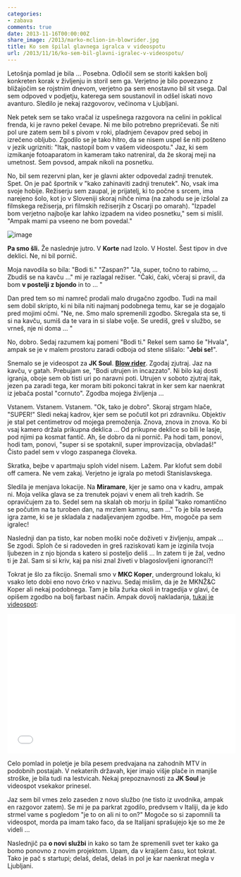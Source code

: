 ```yaml
---
categories: 
- zabava
comments: true
date: 2013-11-16T00:00:00Z
share_image: /2013/marko-mclion-in-blowrider.jpg
title: Ko sem špilal glavnega igralca v videospotu
url: /2013/11/16/ko-sem-bil-glavni-igralec-v-videospotu/
---
```


Letošnja pomlad je bila … Posebna. Odločil sem se storiti kakšen bolj konkreten korak v življenju in storil sem ga. Verjetno je bilo povezano z bližajočim se rojstnim dnevom, verjetno pa sem enostavno bil sit vsega. Dal sem odpoved v podjetju, katerega sem soustanovil in odšel iskati novo avanturo. Sledilo je nekaj razgovorov, večinoma v Ljubljani.

Nek petek sem se tako vračal iz uspešnega razgovora na celini in poklical frenda, ki je ravno pekel čevape. Ni me bilo potrebno prepričevati. Še niti pol ure zatem sem bil s pivom v roki, pladnjem čevapov pred seboj in izrečeno obljubo. Zgodilo se je tako hitro, da se nisem uspel še niti pošteno v jezik ugrizniti: "Itak, nastopil bom v vašem videospotu." Jaz, ki sem izmikanje fotoaparatom in kameram tako natreniral, da že skoraj meji na umetnost. Sem povsod, ampak nikoli na posnetku.

No, bil sem rezervni plan, ker je glavni akter odpovedal zadnji trenutek. Spet. On je pač športnik v "kako zahinaviti zadnji trenutek". No, vsak ima svoje hobije. Režiserju sem zaupal, je prijatelj, ki to počne s srcem, ima narejeno šolo, kot jo v Sloveniji skoraj nihče nima (na zahodu se je izšolal za filmskega režiserja, pri filmskih režiserjih z Oscarji po omarah). "Izpadel bom verjetno najbolje kar lahko izpadem na video posnetku," sem si mislil. "Ampak mami pa vseeno ne bom povedal."

![image](/images/2013/marko-mclion-in-blowrider.jpg)

**Pa smo šli.** Že naslednje jutro. V **Korte** nad Izolo. V Hostel. Šest tipov in dve deklici. Ne, ni bil pornič.

Moja navodila so bila: "Bodi ti." "Zaspan?" "Ja, super, točno to rabimo, … Zbudiš se na kavču …" mi je razlagal režiser. "Čaki, čaki, včeraj si pravil, da bom **v postelji z bjondo** in to … " 

Dan pred tem so mi namreč prodali malo drugačno zgodbo. Tudi na mail sem dobil skripto, ki ni bila niti najmanj podobnega temu, kar se je dogajalo pred mojimi očmi. "Ne, ne. Smo malo spremenili zgodbo. Skregala sta se, ti si na kavču, sumiš da te vara in si slabe volje. Se urediš, greš v službo, se vrneš, nje ni doma ... " 

No, dobro. Sedaj razumem kaj pomeni "Bodi ti." Rekel sem samo še "Hvala", ampak se je v malem prostoru zaradi odboja od stene slišalo: "**Jebi se!**".

Snemalo se je videospot za **JK Soul**. **[Blow rider](http://j.mp/18dpTSp)**. Zgodaj zjutraj. Jaz na kavču, v gatah. Prebujam se, "Bodi utrujen in incazzato". Ni bilo kaj dosti igranja, oboje sem ob tisti uri po naravni poti. Utrujen v soboto zjutraj itak, jezen pa zaradi tega, ker moram biti pokonci takrat in ker sem kar naenkrat iz jebača postal "cornuto". Zgodba mojega življenja ...

Vstanem. Vstanem. Vstanem. "Ok, tako je dobro". Skoraj strgam hlače, "SUPER!" Sledi nekaj kadrov, kjer sem se počutil kot pri zdravniku. Objektiv je stal pet centimetrov od mojega premoženja. Znova, znova in znova. Ko bi vsaj kamero držala prikupna deklica … Od prikupne deklice so bili le lasje, pod njimi pa kosmat fantič. Ah, še dobro da ni pornič. Pa hodi tam, ponovi, hodi tam, ponovi, "super si se spotaknil, super improvizacija, obvladaš!" Čisto padel sem v vlogo zaspanega človeka. 

Skratka, bejbe v apartmaju sploh videl nisem. Lažem. Par klofut sem dobil off camera. Ne vem zakaj. Verjetno je igrala po metodi Stanislavskega. 

Sledila je menjava lokacije. Na **Miramare**, kjer je samo ona v kadru, ampak ni. Moja velika glava se za trenutek pojavi v enem ali treh kadrih. Se opravičujem za to. Sedel sem na skalah ob morju in špilal "kako romantično se počutim na ta turoben dan, na mrzlem kamnu, sam …" To je bila seveda igra zame, ki se je skladala z nadaljevanjem zgodbe. Hm, mogoče pa sem igralec! 

Naslednji dan pa tisto, kar noben moški noče doživeti v življenju, ampak … Se zgodi. Sploh če si radoveden in greš raziskovati kam je izginila tvoja ljubezen in z njo bjonda s katero si posteljo deliš ... In zatem ti je žal, vedno ti je žal. Sam si si kriv, kaj pa nisi znal živeti v blagoslovljeni ignoranci?! 

Tokrat je šlo za fikcijo. Snemali smo v **MKC Koper**, underground lokalu, ki vsako leto dobi eno novo črko v nazivu. Sedaj mislim, da je že MKNŽ&C Koper ali nekaj podobnega. Tam je bila žurka okoli in tragedija v glavi, če opišem zgodbo na bolj farbast način. Ampak dovolj nakladanja, [tukaj je videospot](http://j.mp/18dpTSp):

<iframe width="518" height="315" src="//www.youtube.com/embed/H-L1S1Qd2Ec?rel=0" frameborder="0" allowfullscreen></iframe>

Celo pomlad in poletje je bila pesem predvajana na zahodnih MTV in podobnih postajah. V nekaterih državah, kjer imajo višje plače in manjše stroške, je bila tudi na lestvicah. Nekaj prepoznavnosti za **JK Soul** je videospot vsekakor prinesel. 

Jaz sem bil vmes zelo zaseden z novo službo (ne tisto iz uvodnika, ampak en razgovor zatem). Se mi je pa parkrat zgodilo, predvsem v Italiji, da je kdo strmel vame s pogledom "je to on ali ni to on?" Mogoče so si zapomnili ta videospot, morda pa imam tako faco, da se Italijani sprašujejo kje so me že videli … 

Naslednjič pa **o novi službi** in kako so tam že spremenili svet ter kako ga bomo ponovno z novim projektom. Upam, da v krajšem času, kot tokrat. Tako je pač s startupi; delaš, delaš, delaš in pol je kar naenkrat megla v Ljubljani.
